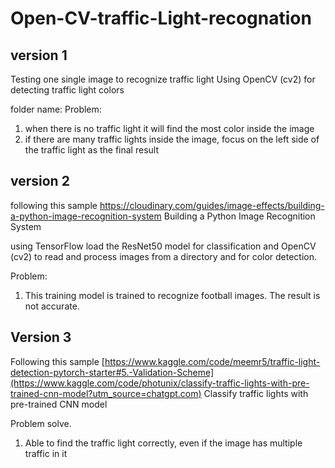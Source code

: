 # Open-CV-traffic-Light-recognation

## version 1 

Testing one single image to recognize traffic light
Using OpenCV (cv2) for detecting traffic light colors

folder name: 
Problem: 
1. when there is no traffic light  it will find the most color inside the image
2. if there are many traffic lights inside the image, focus on the left side of the traffic light as the final result


## version 2

following this sample https://cloudinary.com/guides/image-effects/building-a-python-image-recognition-system
Building a Python Image Recognition System

using TensorFlow load the ResNet50 model for classification and OpenCV (cv2) to read and process images from a directory and  for color detection.


Problem:
1. This training model is trained to recognize football images. The result is not accurate.


## Version 3

Following this sample [https://www.kaggle.com/code/meemr5/traffic-light-detection-pytorch-starter#5.-Validation-Scheme](https://www.kaggle.com/code/photunix/classify-traffic-lights-with-pre-trained-cnn-model?utm_source=chatgpt.com)
Classify traffic lights with pre-trained CNN model


Problem solve.
1. Able to find the traffic light correctly, even if the image has multiple traffic in it
